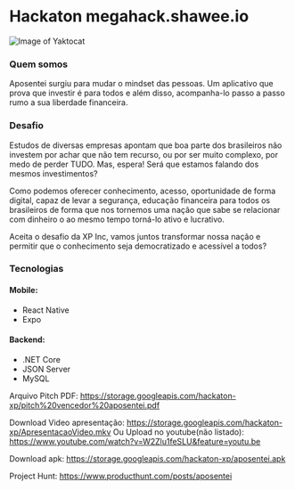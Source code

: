 # Hackaton megahack.shawee.io

![Image of Yaktocat](https://i.imgur.com/QxQgly4.png)


### Quem somos
Aposentei surgiu para mudar o mindset das pessoas. Um aplicativo que prova que investir é para todos e além disso, acompanha-lo passo a passo rumo a sua liberdade financeira.

### Desafio

Estudos de diversas empresas apontam que boa parte dos brasileiros não investem por achar que não tem recurso, ou por ser muito complexo, por medo de perder TUDO. Mas, espera! Será que estamos falando dos mesmos investimentos?

Como podemos oferecer conhecimento, acesso, oportunidade de forma digital, capaz de levar a segurança, educação financeira para todos os brasileiros de forma que nos tornemos uma nação que sabe se relacionar com dinheiro o ao mesmo tempo torná-lo ativo e lucrativo.

Aceita o desafio da XP Inc, vamos juntos transformar nossa nação e permitir que o conhecimento seja democratizado e acessível a todos?

### Tecnologias
#### Mobile: 
- React Native
- Expo

#### Backend: 
- .NET Core 
- JSON Server 
- MySQL


Arquivo Pitch PDF: https://storage.googleapis.com/hackaton-xp/pitch%20vencedor%20aposentei.pdf

Download Video apresentação: https://storage.googleapis.com/hackaton-xp/ApresentacaoVideo.mkv
Ou Upload no youtube(não listado): https://www.youtube.com/watch?v=W2Zlu1feSLU&feature=youtu.be

Download apk: https://storage.googleapis.com/hackaton-xp/aposentei.apk

Project Hunt: https://www.producthunt.com/posts/aposentei


